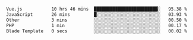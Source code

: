 <!--START_SECTION:waka-->

```txt
Vue.js           10 hrs 46 mins  ████████████████████████░   95.38 %
JavaScript       26 mins         █░░░░░░░░░░░░░░░░░░░░░░░░   03.93 %
Other            3 mins          ░░░░░░░░░░░░░░░░░░░░░░░░░   00.50 %
PHP              1 min           ░░░░░░░░░░░░░░░░░░░░░░░░░   00.17 %
Blade Template   0 secs          ░░░░░░░░░░░░░░░░░░░░░░░░░   00.02 %
```

<!--END_SECTION:waka-->
